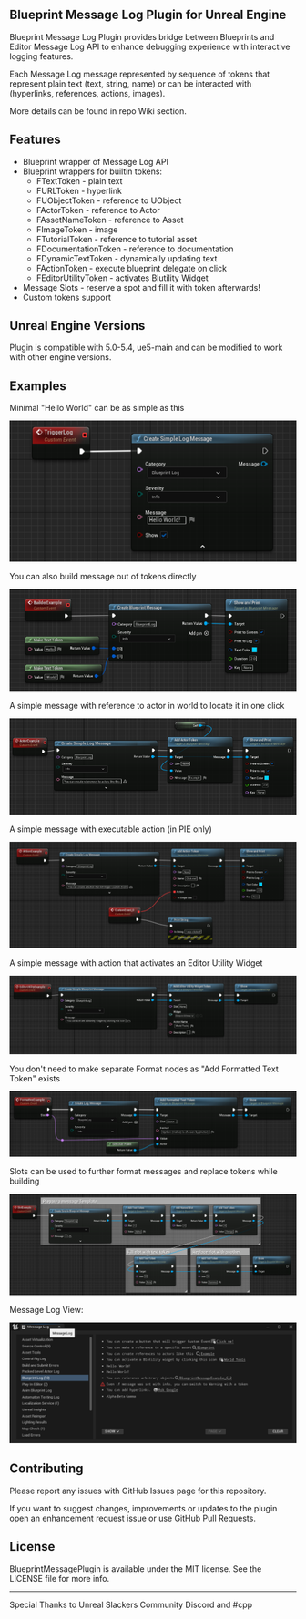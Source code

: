 ## Blueprint Message Log Plugin for Unreal Engine

Blueprint Message Log Plugin provides bridge between Blueprints and Editor Message Log API to enhance debugging experience with interactive logging features. 

Each Message Log message represented by sequence of tokens that represent plain text (text, string, name) or can be interacted with (hyperlinks, references, actions, images).

More details can be found in repo Wiki section.

## Features

 * Blueprint wrapper of Message Log API
 * Blueprint wrappers for builtin tokens:
   * FTextToken - plain text
   * FURLToken - hyperlink
   * FUObjectToken - reference to UObject
   * FActorToken - reference to Actor
   * FAssetNameToken - reference to Asset
   * FImageToken - image 
   * FTutorialToken - reference to tutorial asset
   * FDocumentationToken - reference to documentation 
   * FDynamicTextToken - dynamically updating text
   * FActionToken - execute blueprint delegate on click
   * FEditorUtilityToken - activates Blutility Widget
 * Message Slots - reserve a spot and fill it with token afterwards!
 * Custom tokens support

## Unreal Engine Versions

Plugin is compatible with 5.0-5.4, ue5-main and can be modified to work with other engine versions.

## Examples

Minimal "Hello World" can be as simple as this

![](Images/BMP-HelloWorld.png)

You can also build message out of tokens directly

![](Images/BMP-CreateMessage.png)

A simple message with reference to actor in world to locate it in one click

![](Images/BMP-ActorToken.png)

A simple message with executable action (in PIE only)

![](Images/BMP-ActionToken.png)

A simple message with action that activates an Editor Utility Widget

![](Images/BMP-EditorUtilityToken.png)

You don't need to make separate Format nodes as "Add Formatted Text Token" exists

![](Images/BMP-FormattedToken.png)

Slots can be used to further format messages and replace tokens while building

![](Images/BMP-Slots.png)

Message Log View:

![](Images/BMP-MessageLog.png)

## Contributing

Please report any issues with GitHub Issues page for this repository.

If you want to suggest changes, improvements or updates to the plugin open an enhancement request issue or use GitHub Pull Requests.

## License

BlueprintMessagePlugin is available under the MIT license. See the LICENSE file for more info.

---

Special Thanks to Unreal Slackers Community Discord and #cpp 
